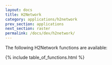```yaml
---
layout: docs
title: H2Network
category: applications/h2network
prev_section: applications
next_section: raster
permalink: /docs/dev/h2network/
---
```


The following H2Network functions are available:

{% include table_of_functions.html %}
